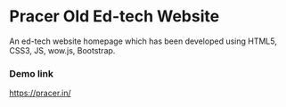 # Pracer Old Ed-tech Website

An ed-tech website homepage which has been developed using HTML5, CSS3, JS, wow.js, Bootstrap.

### Demo link
https://pracer.in/
